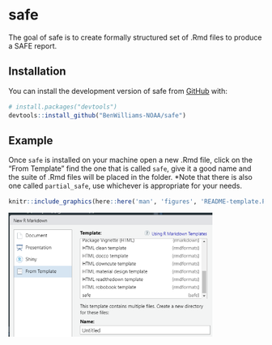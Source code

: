 
<!-- README.md is generated from README.Rmd. Please edit that file -->

# safe

<!-- badges: start -->
<!-- badges: end -->

The goal of safe is to create formally structured set of .Rmd files to
produce a SAFE report.

## Installation

You can install the development version of safe from
[GitHub](https://github.com/) with:

``` r
# install.packages("devtools")
devtools::install_github("BenWilliams-NOAA/safe")
```

## Example

Once `safe` is installed on your machine open a new .Rmd file, click on
the “From Template” find the one that is called `safe`, give it a good
name and the suite of .Rmd files will be placed in the folder. \*Note
that there is also one called `partial_safe`, use whichever is
appropriate for your needs.

``` r
knitr::include_graphics(here::here('man', 'figures', 'README-template.PNG'))
```

<img src="man/figures/README-template.PNG" width="80%" />
